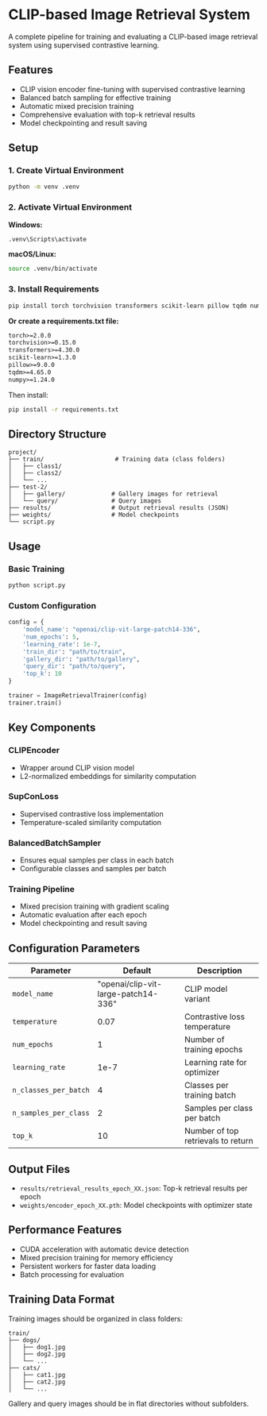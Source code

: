 # CLIP-based Image Retrieval System

A complete pipeline for training and evaluating a CLIP-based image retrieval system using supervised contrastive learning.

## Features

- CLIP vision encoder fine-tuning with supervised contrastive learning
- Balanced batch sampling for effective training
- Automatic mixed precision training
- Comprehensive evaluation with top-k retrieval results
- Model checkpointing and result saving

## Setup

### 1. Create Virtual Environment

```bash
python -m venv .venv
```

### 2. Activate Virtual Environment

**Windows:**

```bash
.venv\Scripts\activate
```

**macOS/Linux:**

```bash
source .venv/bin/activate
```

### 3. Install Requirements

```bash
pip install torch torchvision transformers scikit-learn pillow tqdm numpy
```

**Or create a requirements.txt file:**

```txt
torch>=2.0.0
torchvision>=0.15.0
transformers>=4.30.0
scikit-learn>=1.3.0
pillow>=9.0.0
tqdm>=4.65.0
numpy>=1.24.0
```

Then install:

```bash
pip install -r requirements.txt
```

## Directory Structure

```
project/
├── train/                    # Training data (class folders)
│   ├── class1/
│   ├── class2/
│   └── ...
├── test-2/
│   ├── gallery/             # Gallery images for retrieval
│   └── query/               # Query images
├── results/                 # Output retrieval results (JSON)
├── weights/                 # Model checkpoints
└── script.py
```

## Usage

### Basic Training

```python
python script.py
```

### Custom Configuration

```python
config = {
    'model_name': "openai/clip-vit-large-patch14-336",
    'num_epochs': 5,
    'learning_rate': 1e-7,
    'train_dir': "path/to/train",
    'gallery_dir': "path/to/gallery",
    'query_dir': "path/to/query",
    'top_k': 10
}

trainer = ImageRetrievalTrainer(config)
trainer.train()
```

## Key Components

### CLIPEncoder

- Wrapper around CLIP vision model
- L2-normalized embeddings for similarity computation

### SupConLoss

- Supervised contrastive loss implementation
- Temperature-scaled similarity computation

### BalancedBatchSampler

- Ensures equal samples per class in each batch
- Configurable classes and samples per batch

### Training Pipeline

- Mixed precision training with gradient scaling
- Automatic evaluation after each epoch
- Model checkpointing and result saving

## Configuration Parameters

| Parameter             | Default                             | Description                        |
| --------------------- | ----------------------------------- | ---------------------------------- |
| `model_name`          | "openai/clip-vit-large-patch14-336" | CLIP model variant                 |
| `temperature`         | 0.07                                | Contrastive loss temperature       |
| `num_epochs`          | 1                                   | Number of training epochs          |
| `learning_rate`       | 1e-7                                | Learning rate for optimizer        |
| `n_classes_per_batch` | 4                                   | Classes per training batch         |
| `n_samples_per_class` | 2                                   | Samples per class per batch        |
| `top_k`               | 10                                  | Number of top retrievals to return |

## Output Files

- `results/retrieval_results_epoch_XX.json`: Top-k retrieval results per epoch
- `weights/encoder_epoch_XX.pth`: Model checkpoints with optimizer state

## Performance Features

- CUDA acceleration with automatic device detection
- Mixed precision training for memory efficiency
- Persistent workers for faster data loading
- Batch processing for evaluation

## Training Data Format

Training images should be organized in class folders:

```
train/
├── dogs/
│   ├── dog1.jpg
│   ├── dog2.jpg
│   └── ...
├── cats/
│   ├── cat1.jpg
│   ├── cat2.jpg
│   └── ...
```

Gallery and query images should be in flat directories without subfolders.
